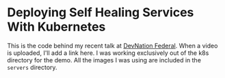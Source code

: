 # Deploying Self Healing Services With Kubernetes
This is the code behind my recent talk at [DevNation Federal](http://devnationfederal.org/).
When a video is uploaded, I'll add a link here. I was
working exclusively out of the k8s directory for the demo. All the images I was using are included in
the `servers` directory.

